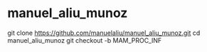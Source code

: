# manuel_aliu_munoz
git clone https://github.com/manuelaliu/manuel_aliu_munoz.git
cd manuel_aliu_munoz
git checkout -b MAM_PROC_INF
